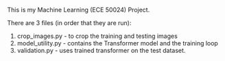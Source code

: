 This is my Machine Learning (ECE 50024) Project.

There are 3 files (in order that they are run):
1. crop_images.py - to crop the training and testing images
2. model_utility.py - contains the Transformer model and the training loop
3. validation.py - uses trained transformer on the test dataset.

